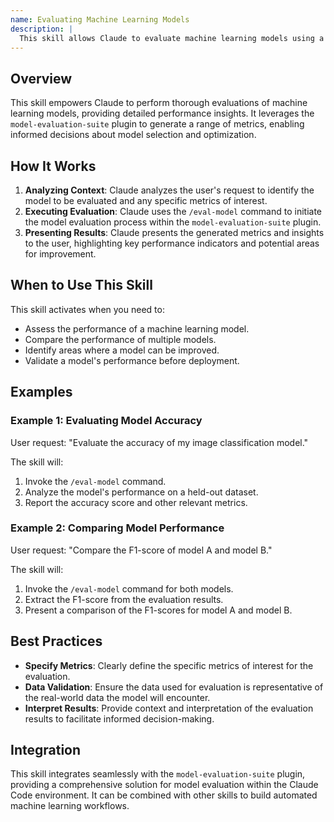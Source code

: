 ```yaml
---
name: Evaluating Machine Learning Models
description: |
  This skill allows Claude to evaluate machine learning models using a comprehensive suite of metrics. It should be used when the user requests model performance analysis, validation, or testing. Claude can use this skill to assess model accuracy, precision, recall, F1-score, and other relevant metrics. Trigger this skill when the user mentions "evaluate model", "model performance", "testing metrics", "validation results", or requests a comprehensive "model evaluation".
---
```


## Overview

This skill empowers Claude to perform thorough evaluations of machine learning models, providing detailed performance insights. It leverages the `model-evaluation-suite` plugin to generate a range of metrics, enabling informed decisions about model selection and optimization.

## How It Works

1. **Analyzing Context**: Claude analyzes the user's request to identify the model to be evaluated and any specific metrics of interest.
2. **Executing Evaluation**: Claude uses the `/eval-model` command to initiate the model evaluation process within the `model-evaluation-suite` plugin.
3. **Presenting Results**: Claude presents the generated metrics and insights to the user, highlighting key performance indicators and potential areas for improvement.

## When to Use This Skill

This skill activates when you need to:
- Assess the performance of a machine learning model.
- Compare the performance of multiple models.
- Identify areas where a model can be improved.
- Validate a model's performance before deployment.

## Examples

### Example 1: Evaluating Model Accuracy

User request: "Evaluate the accuracy of my image classification model."

The skill will:
1. Invoke the `/eval-model` command.
2. Analyze the model's performance on a held-out dataset.
3. Report the accuracy score and other relevant metrics.

### Example 2: Comparing Model Performance

User request: "Compare the F1-score of model A and model B."

The skill will:
1. Invoke the `/eval-model` command for both models.
2. Extract the F1-score from the evaluation results.
3. Present a comparison of the F1-scores for model A and model B.

## Best Practices

- **Specify Metrics**: Clearly define the specific metrics of interest for the evaluation.
- **Data Validation**: Ensure the data used for evaluation is representative of the real-world data the model will encounter.
- **Interpret Results**: Provide context and interpretation of the evaluation results to facilitate informed decision-making.

## Integration

This skill integrates seamlessly with the `model-evaluation-suite` plugin, providing a comprehensive solution for model evaluation within the Claude Code environment. It can be combined with other skills to build automated machine learning workflows.